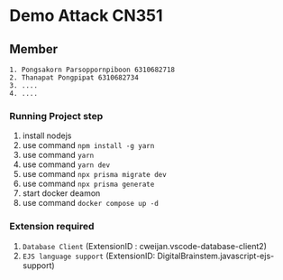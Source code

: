 # Demo Attack CN351

## Member
```
1. Pongsakorn Parsoppornpiboon 6310682718
2. Thanapat Pongpipat 6310682734
3. ....
4. ....
```


### Running Project step
1. install nodejs
2. use command `npm install -g yarn`
3. use command `yarn`
4. use command `yarn dev`
5. use command `npx prisma migrate dev`
6. use command `npx prisma generate`
7. start docker deamon
8. use command `docker compose up -d`


### Extension required
1. `Database Client` (ExtensionID : cweijan.vscode-database-client2)
2. `EJS language support` (ExtensionID: DigitalBrainstem.javascript-ejs-support)
